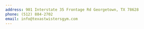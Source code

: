 ```yaml
---
address: 901 Interstate 35 Frontage Rd Georgetown, TX 78628
phone: (512) 884-2702
email: info@texastwistersgym.com
---
```

